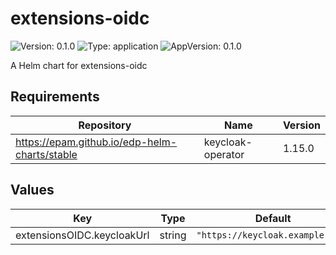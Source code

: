 # extensions-oidc

![Version: 0.1.0](https://img.shields.io/badge/Version-0.1.0-informational?style=flat-square) ![Type: application](https://img.shields.io/badge/Type-application-informational?style=flat-square) ![AppVersion: 0.1.0](https://img.shields.io/badge/AppVersion-0.1.0-informational?style=flat-square)

A Helm chart for extensions-oidc

## Requirements

| Repository | Name | Version |
|------------|------|---------|
| https://epam.github.io/edp-helm-charts/stable | keycloak-operator | 1.15.0 |

## Values

| Key | Type | Default | Description |
|-----|------|---------|-------------|
| extensionsOIDC.keycloakUrl | string | `"https://keycloak.example.com"` |  |

